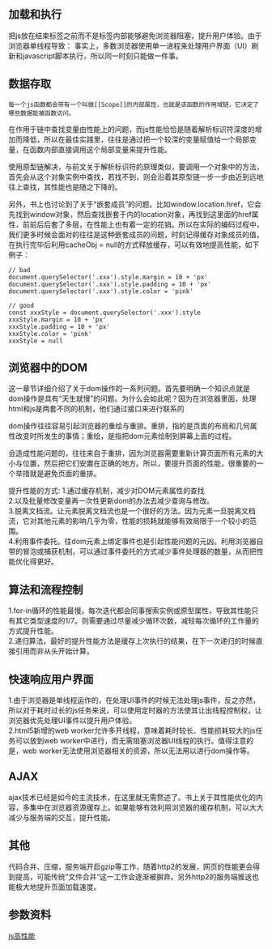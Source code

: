 ## 加载和执行
把js放在</body>结束标签之前而不是<head></head>标签内部能够避免浏览器阻塞，提升用户体验。由于浏览器单线程导致：
事实上，多数浏览器使用单一进程来处理用户界面（UI）刷新和javascript脚本执行，所以同一时刻只能做一件事。

## 数据存取
```
每一个js函数都会带有一个叫做[[Scope]]的内部属性，也就是该函数的作用域链，它决定了哪些数据能被函数访问。
```
在作用于链中查找变量由性能上的问题，而js性能恰恰是随着解析标识符深度的增加而降低，所以在最佳实践里，往往是通过把一个较深的变量赋值给一个局部变量，在函数内部直接调用这个局部变量来提升性能。    

使用原型链解决，与前文关于解析标识符的原理类似，要调用一个对象中的方法，首先会从这个对象实例中查找，若找不到，则会沿着其原型链一步一步由近到远地往上查找，其性能也是随之下降的。  

另外，书上也讨论到了关于“嵌套成员”的问题。比如window.location.href，它会先找到window对象，然后查找嵌套于内的location对象，再找到这里面的href属性，前前后后套了多层，在性能上也有着一定的花销。所以在实际的编码过程中，我们更多时候会面对的往往是这种嵌套成员的问题，时刻记得缓存对象成员的值，在执行完毕后利用cacheObj = null的方式释放缓存，可以有效地提高性能，如下例子：
```
// bad
document.querySelector('.xxx').style.margin = 10 + 'px'
document.querySelector('.xxx').style.padding = 10 + 'px'
document.querySelector('.xxx').style.color = 'pink'

// good
const xxxStyle = document.querySelector('.xxx').style
xxxStyle.margin = 10 + 'px'
xxxStyle.padding = 10 + 'px'
xxxStyle.color = 'pink'
xxxStyle = null
```

## 浏览器中的DOM
这一章节详细介绍了关于dom操作的一系列问题。首先要明确一个知识点就是dom操作是具有“天生就慢”的问题。为什么会如此呢？因为在浏览器里面，处理html和js是两套不同的机制，他们通过接口来进行联系的  

dom操作往往容易引起浏览器的重绘与重排。重排，指的是页面的布局和几何属性改变时所发生的事情；重绘，是指把dom元素绘制到屏幕上面的过程。  

会造成性能问题的，往往来自于重排，因为浏览器需要重新计算页面所有元素的大小与位置，然后把它们安置在正确的地方。所以，要提升页面的性能，很重要的一个举措就是避免页面的重排。  

提升性能的方式:
1.通过缓存机制，减少对DOM元素属性的查找   
2.以及批量修改变量再一次性更新dom的办法去减少查询与修改。  
3.脱离文档流。让元素脱离文档流也是一个很好的方法。因为元素一旦脱离文档流，它对其他元素的影响几乎为零，性能的损耗就能够有效局限于一个较小的范围。  
4.利用事件委托。往dom元素上绑定事件也是引起性能问题的元凶。利用浏览器自带的冒泡或捕获机制，可以通过事件委托的方式减少事件处理器的数量，从而把性能优化得更好。  

## 算法和流程控制
1.for-in循环的性能最慢。每次迭代都会同事搜索实例或原型属性，导致其性能只有其它类型速度的1/7。则需要通过尽量减少循环次数，减轻每次循环的工作量的方式提升性能。  
2.递归算法，最好的提升性能方法是缓存上次执行的结果，在下一次递归的时候直接引用而非从头开始计算。  

## 快速响应用户界面
1.由于浏览器是单线程运作的，在处理UI事件的时候无法处理js事件，反之亦然，所以对于耗时过长的js任务来说，可以使用定时器的方法使其让出线程控制权，让浏览器优先处理UI事件以提升用户体验。  
2.html5新增的web worker允许多开线程，意味着耗时较长、性能损耗较大的js任务可以放到web worker中进行，而无需阻塞浏览器UI线程的执行。值得注意的是，web worker无法使用浏览器相关的资源，所以无法用以进行dom操作等。  
## AJAX
ajax技术已经是如今的主流技术，在这里就无需赘述了。书上关于其性能优化的内容，多集中在浏览器资源缓存上。如果能够有效利用浏览器的缓存机制，可以大大减少与服务端的交互，提升性能。  

## 其他
代码合并、压缩，服务端开启gzip等工作，随着http2的发展，网页的性能更会得到提高，可能传统”文件合并“这一工作会逐渐被摒弃。另外http2的服务端推送也能极大地提升页面加载速度。
## 参数资料
[js高性能](https://segmentfault.com/a/1190000008364597)